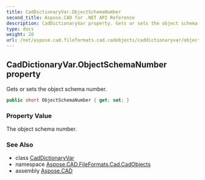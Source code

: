 ```yaml
---
title: CadDictionaryVar.ObjectSchemaNumber
second_title: Aspose.CAD for .NET API Reference
description: CadDictionaryVar property. Gets or sets the object schema number
type: docs
weight: 20
url: /net/aspose.cad.fileformats.cad.cadobjects/caddictionaryvar/objectschemanumber/
---
```

## CadDictionaryVar.ObjectSchemaNumber property

Gets or sets the object schema number.

```csharp
public short ObjectSchemaNumber { get; set; }
```

### Property Value

The object schema number.

### See Also

* class [CadDictionaryVar](../)
* namespace [Aspose.CAD.FileFormats.Cad.CadObjects](../../caddictionaryvar/)
* assembly [Aspose.CAD](../../../)


